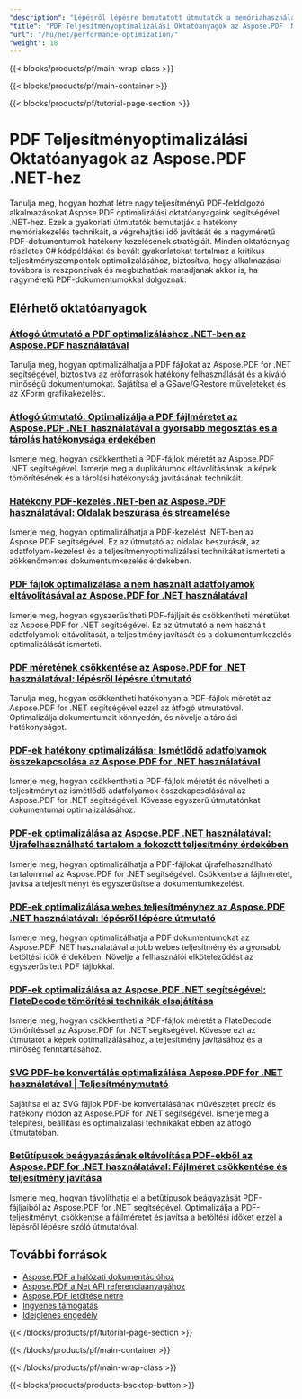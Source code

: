 ```yaml
---
"description": "Lépésről lépésre bemutatott útmutatók a memóriahasználat optimalizálásához, a feldolgozási sebesség javításához és nagyméretű PDF-fájlok kezeléséhez az Aspose.PDF for .NET segítségével."
"title": "PDF Teljesítményoptimalizálási Oktatóanyagok az Aspose.PDF .NET-hez"
"url": "/hu/net/performance-optimization/"
"weight": 18
---
```


{{< blocks/products/pf/main-wrap-class >}}

{{< blocks/products/pf/main-container >}}

{{< blocks/products/pf/tutorial-page-section >}}

# PDF Teljesítményoptimalizálási Oktatóanyagok az Aspose.PDF .NET-hez

Tanulja meg, hogyan hozhat létre nagy teljesítményű PDF-feldolgozó alkalmazásokat Aspose.PDF optimalizálási oktatóanyagaink segítségével .NET-hez. Ezek a gyakorlati útmutatók bemutatják a hatékony memóriakezelés technikáit, a végrehajtási idő javítását és a nagyméretű PDF-dokumentumok hatékony kezelésének stratégiáit. Minden oktatóanyag részletes C# kódpéldákat és bevált gyakorlatokat tartalmaz a kritikus teljesítményszempontok optimalizálásához, biztosítva, hogy alkalmazásai továbbra is reszponzívak és megbízhatóak maradjanak akkor is, ha nagyméretű PDF-dokumentumokkal dolgoznak.

## Elérhető oktatóanyagok

### [Átfogó útmutató a PDF optimalizáláshoz .NET-ben az Aspose.PDF használatával](./aspose-pdf-dotnet-optimization-guide/)
Tanulja meg, hogyan optimalizálhatja a PDF fájlokat az Aspose.PDF for .NET segítségével, biztosítva az erőforrások hatékony felhasználását és a kiváló minőségű dokumentumokat. Sajátítsa el a GSave/GRestore műveleteket és az XForm grafikakezelést.

### [Átfogó útmutató: Optimalizálja a PDF fájlméretet az Aspose.PDF .NET használatával a gyorsabb megosztás és a tárolás hatékonysága érdekében](./optimize-pdf-file-size-aspose-pdf-dotnet/)
Ismerje meg, hogyan csökkentheti a PDF-fájlok méretét az Aspose.PDF .NET segítségével. Ismerje meg a duplikátumok eltávolításának, a képek tömörítésének és a tárolási hatékonyság javításának technikáit.

### [Hatékony PDF-kezelés .NET-ben az Aspose.PDF használatával: Oldalak beszúrása és streamelése](./aspose-pdf-net-optimized-pdfs-insert-stream-pages/)
Ismerje meg, hogyan optimalizálhatja a PDF-kezelést .NET-ben az Aspose.PDF segítségével. Ez az útmutató az oldalak beszúrását, az adatfolyam-kezelést és a teljesítményoptimalizálási technikákat ismerteti a zökkenőmentes dokumentumkezelés érdekében.

### [PDF fájlok optimalizálása a nem használt adatfolyamok eltávolításával az Aspose.PDF for .NET használatával](./optimize-pdfs-remove-unused-streams-aspose-pdf-net/)
Ismerje meg, hogyan egyszerűsítheti PDF-fájljait és csökkentheti méretüket az Aspose.PDF for .NET segítségével. Ez az útmutató a nem használt adatfolyamok eltávolítását, a teljesítmény javítását és a dokumentumkezelés optimalizálását ismerteti.

### [PDF méretének csökkentése az Aspose.PDF for .NET használatával: lépésről lépésre útmutató](./shrink-pdf-size-aspose-pdf-net/)
Tanulja meg, hogyan csökkentheti hatékonyan a PDF-fájlok méretét az Aspose.PDF for .NET segítségével ezzel az átfogó útmutatóval. Optimalizálja dokumentumait könnyedén, és növelje a tárolási hatékonyságot.

### [PDF-ek hatékony optimalizálása: Ismétlődő adatfolyamok összekapcsolása az Aspose.PDF for .NET használatával](./optimize-pdfs-aspose-pdf-link-duplicate-streams/)
Ismerje meg, hogyan csökkentheti a PDF-fájlok méretét és növelheti a teljesítményt az ismétlődő adatfolyamok összekapcsolásával az Aspose.PDF for .NET segítségével. Kövesse egyszerű útmutatónkat dokumentumai optimalizálásához.

### [PDF-ek optimalizálása az Aspose.PDF .NET használatával: Újrafelhasználható tartalom a fokozott teljesítmény érdekében](./optimize-pdfs-aspose-pdf-net-reusable-content/)
Ismerje meg, hogyan optimalizálhatja a PDF-fájlokat újrafelhasználható tartalommal az Aspose.PDF for .NET segítségével. Csökkentse a fájlméretet, javítsa a teljesítményt és egyszerűsítse a dokumentumkezelést.

### [PDF-ek optimalizálása webes teljesítményhez az Aspose.PDF .NET használatával: lépésről lépésre útmutató](./optimize-pdfs-aspose-pdf-net-guide/)
Ismerje meg, hogyan optimalizálhatja a PDF dokumentumokat az Aspose.PDF .NET használatával a jobb webes teljesítmény és a gyorsabb betöltési idők érdekében. Növelje a felhasználói elköteleződést az egyszerűsített PDF fájlokkal.

### [PDF-ek optimalizálása az Aspose.PDF .NET segítségével: FlateDecode tömörítési technikák elsajátítása](./aspose-pdf-net-flatedecode-compression-guide/)
Ismerje meg, hogyan csökkentheti a PDF-fájlok méretét a FlateDecode tömörítéssel az Aspose.PDF for .NET segítségével. Kövesse ezt az útmutatót a képek optimalizálásához, a teljesítmény javításához és a minőség fenntartásához.

### [SVG PDF-be konvertálás optimalizálása Aspose.PDF for .NET használatával | Teljesítménymutató](./optimize-svg-to-pdf-conversion-aspose-pdf-net/)
Sajátítsa el az SVG fájlok PDF-be konvertálásának művészetét precíz és hatékony módon az Aspose.PDF for .NET segítségével. Ismerje meg a telepítési, beállítási és optimalizálási technikákat ebben az átfogó útmutatóban.

### [Betűtípusok beágyazásának eltávolítása PDF-ekből az Aspose.PDF for .NET használatával: Fájlméret csökkentése és teljesítmény javítása](./optimize-pdfs-unembed-fonts-aspose-pdf-net/)
Ismerje meg, hogyan távolíthatja el a betűtípusok beágyazását PDF-fájljaiból az Aspose.PDF for .NET segítségével. Optimalizálja a PDF-teljesítményt, csökkentse a fájlméretet és javítsa a betöltési időket ezzel a lépésről lépésre szóló útmutatóval.

## További források

- [Aspose.PDF a hálózati dokumentációhoz](https://docs.aspose.com/pdf/net/)
- [Aspose.PDF a Net API referenciaanyagához](https://reference.aspose.com/pdf/net/)
- [Aspose.PDF letöltése netre](https://releases.aspose.com/pdf/net/)
- [Ingyenes támogatás](https://forum.aspose.com/)
- [Ideiglenes engedély](https://purchase.aspose.com/temporary-license/)

{{< /blocks/products/pf/tutorial-page-section >}}

{{< /blocks/products/pf/main-container >}}

{{< /blocks/products/pf/main-wrap-class >}}

{{< blocks/products/products-backtop-button >}}